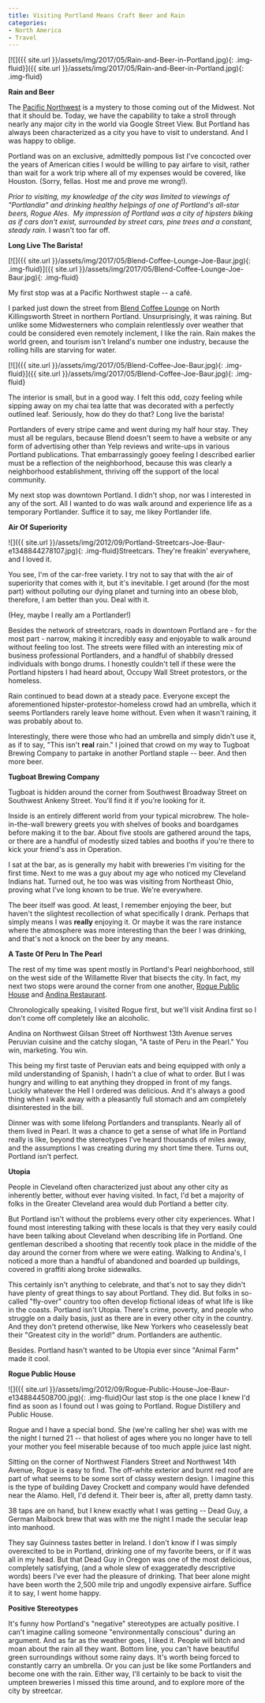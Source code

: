```yaml
---
title: Visiting Portland Means Craft Beer and Rain
categories:
- North America
- Travel
---
```


[![]({{ site.url }}/assets/img/2017/05/Rain-and-Beer-in-Portland.jpg){: .img-fluid}]({{ site.url }}/assets/img/2017/05/Rain-and-Beer-in-Portland.jpg){: .img-fluid}

**Rain and Beer**

The [Pacific Northwest](https://withoutapath.com/visit-coeur-dalene-idaho/) is a mystery to those coming out of the Midwest. Not that it should be. Today, we have the capability to take a stroll through nearly any major city in the world via Google Street View. But Portland has always been characterized as a city you have to visit to understand. And I was happy to oblige.<!-- more -->

Portland was on an exclusive, admittedly pompous list I've concocted over the years of American cities I would be willing to pay airfare to visit, rather than wait for a work trip where all of my expenses would be covered, like Houston. (Sorry, fellas. Host me and prove me wrong!).

_Prior to visiting, my knowledge of the city was limited to viewings of "Portlandia" and drinking healthy helpings of one of Portland's all-star beers, Rogue Ales.  My impression of Portland was a city of hipsters biking as if cars don't exist, surrounded by street cars, pine trees and a constant, steady rain._ I wasn't too far off.

**Long Live The Barista!**

[![]({{ site.url }}/assets/img/2017/05/Blend-Coffee-Lounge-Joe-Baur.jpg){: .img-fluid}]({{ site.url }}/assets/img/2017/05/Blend-Coffee-Lounge-Joe-Baur.jpg){: .img-fluid}

My first stop was at a Pacific Northwest staple -- a café.

I parked just down the street from [Blend Coffee Lounge](https://www.facebook.com/pages/Blend-Coffee-Lounge/40084213458) on North Killingsworth Street in northern Portland. Unsurprisingly, it was raining. But unlike some Midwesterners who complain relentlessly over weather that could be considered even remotely inclement, I like the rain. Rain makes the world green, and tourism isn't Ireland's number one industry, because the rolling hills are starving for water.

[![]({{ site.url }}/assets/img/2017/05/Blend-Coffee-Joe-Baur.jpg){: .img-fluid}]({{ site.url }}/assets/img/2017/05/Blend-Coffee-Joe-Baur.jpg){: .img-fluid}

The interior is small, but in a good way. I felt this odd, cozy feeling while sipping away on my chai tea latte that was decorated with a perfectly outlined leaf. Seriously, how do they do that? Long live the barista!

Portlanders of every stripe came and went during my half hour stay. They must all be regulars, because Blend doesn't seem to have a website or any form of advertising other than Yelp reviews and write-ups in various Portland publications. That embarrassingly gooey feeling I described earlier must be a reflection of the neighborhood, because this was clearly a neighborhood establishment, thriving off the support of the local community.

My next stop was downtown Portland. I didn't shop, nor was I interested in any of the sort. All I wanted to do was walk around and experience life as a temporary Portlander. Suffice it to say, me likey Portlander life.

**Air Of Superiority**

![]({{ site.url }}/assets/img/2012/09/Portland-Streetcars-Joe-Baur-e1348844278107.jpg){: .img-fluid}Streetcars. They're freakin' everywhere, and I loved it.

You see, I'm of the car-free variety. I try not to say that with the air of superiority that comes with it, but it's inevitable. I get around (for the most part) without polluting our dying planet and turning into an obese blob, therefore, I am better than you. Deal with it.

(Hey, maybe I really am a Portlander!)

Besides the network of streetcrars, roads in downtown Portland are - for the most part - narrow, making it incredibly easy and enjoyable to walk around without feeling too lost. The streets were filled with an interesting mix of business professional Portlanders, and a handful of shabbily dressed individuals with bongo drums. I honestly couldn't tell if these were the Portland hipsters I had heard about, Occupy Wall Street protestors, or the homeless.

Rain continued to bead down at a steady pace. Everyone except the aforementioned hipster-protestor-homeless crowd had an umbrella, which it seems Portlanders rarely leave home without. Even when it wasn't raining, it was probably about to.

Interestingly, there were those who had an umbrella and simply didn't use it, as if to say, "This isn't **real** rain." I joined that crowd on my way to Tugboat Brewing Company to partake in another Portland staple -- beer. And then more beer.

**Tugboat Brewing Company**

Tugboat is hidden around the corner from Southwest Broadway Street on Southwest Ankeny Street. You'll find it if you're looking for it.

Inside is an entirely different world from your typical microbrew. The hole-in-the-wall brewery greets you with shelves of books and boardgames before making it to the bar. About five stools are gathered around the taps, or there are a handful of modestly sized tables and booths if you're there to kick your friend's ass in Operation.

I sat at the bar, as is generally my habit with breweries I'm visiting for the first time. Next to me was a guy about my age who noticed my Cleveland Indians hat. Turned out, he too was was visiting from Northeast Ohio, proving what I've long known to be true. We're everywhere.

The beer itself was good. At least, I remember enjoying the beer, but haven't the slightest recollection of what specifically I drank. Perhaps that simply means I was **really** enjoying it. Or maybe it was the rare instance where the atmosphere was more interesting than the beer I was drinking, and that's not a knock on the beer by any means.

**A Taste Of Peru In The Pearl**

The rest of my time was spent mostly in Portland's Pearl neighborhood, still on the west side of the Willamette River that bisects the city. In fact, my next two stops were around the corner from one another, [Rogue Public House](http://rogue.com) and [Andina Restaurant](http://andinarestaurant.com/).

Chronologically speaking, I visited Rogue first, but we'll visit Andina first so I don't come off completely like an alcoholic.

Andina on Northwest Gilsan Street off Northwest 13th Avenue serves Peruvian cuisine and the catchy slogan, "A taste of Peru in the Pearl." You win, marketing. You win.

This being my first taste of Peruvian eats and being equipped with only a mild understanding of Spanish, I hadn't a clue of what to order. But I was hungry and willing to eat anything they dropped in front of my fangs. Luckily whatever the Hell I ordered was delicious. And it's always a good thing when I walk away with a pleasantly full stomach and am completely disinterested in the bill.

Dinner was with some lifelong Portlanders and transplants. Nearly all of them lived in Pearl. It was a chance to get a sense of what life in Portland really is like, beyond the stereotypes I've heard thousands of miles away, and the assumptions I was creating during my short time there. Turns out, Portland isn't perfect.

**Utopia**

People in Cleveland often characterized just about any other city as inherently better, without ever having visited. In fact, I'd bet a majority of folks in the Greater Cleveland area would dub Portland a better city.

But Portland isn't without the problems every other city experiences. What I found most interesting talking with these locals is that they very easily could have been talking about Cleveland when describing life in Portland. One gentleman described a shooting that recently took place in the middle of the day around the corner from where we were eating. Walking to Andina's, I noticed a more than a handful of abandoned and boarded up buildings, covered in graffiti along broke sidewalks.

This certainly isn't anything to celebrate, and that's not to say they didn't have plenty of great things to say about Portland. They did. But folks in so-called "fly-over" country too often develop fictional ideas of what life is like in the coasts. Portland isn't Utopia. There's crime, poverty, and people who struggle on a daily basis, just as there are in every other city in the country. And they don't pretend otherwise, like New Yorkers who ceaselessly beat their "Greatest city in the world!" drum. Portlanders are authentic.

Besides. Portland hasn't wanted to be Utopia ever since "Animal Farm" made it cool.

**Rogue Public House**

![]({{ site.url }}/assets/img/2012/09/Rogue-Public-House-Joe-Baur-e1348844508700.jpg){: .img-fluid}Our last stop is the one place I knew I'd find as soon as I found out I was going to Portland. Rogue Distillery and Public House.

Rogue and I have a special bond. She (we're calling her she) was with me the night I turned 21 -- that holiest of ages where you no longer have to tell your mother you feel miserable because of too much apple juice last night.

Sitting on the corner of Northwest Flanders Street and Northwest 14th Avenue, Rogue is easy to find. The off-white exterior and burnt red roof are part of what seems to be some sort of classy western design. I imagine this is the type of building Davey Crockett and company would have defended near the Alamo. Hell, I'd defend it. Their beer is, after all, pretty damn tasty.

38 taps are on hand, but I knew exactly what I was getting -- Dead Guy, a German Maibock brew that was with me the night I made the secular leap into manhood.

They say Guinness tastes better in Ireland. I don't know if I was simply overexcited to be in Portland, drinking one of my favorite beers, or if it was all in my head. But that Dead Guy in Oregon was one of the most delicious, completely satisfying, (and a whole slew of exaggeratedly descriptive words) beers I've ever had the pleasure of drinking. That beer alone might have been worth the 2,500 mile trip and ungodly expensive airfare. Suffice it to say, I went home happy.

**Positive Stereotypes**

It's funny how Portland's "negative" stereotypes are actually positive. I can't imagine calling someone "environmentally conscious" during an argument. And as far as the weather goes, I liked it. People will bitch and moan about the rain all they want. Bottom line, you can't have beautiful green surroundings without some rainy days. It's worth being forced to constantly carry an umbrella. Or you can just be like some Portlanders and become one with the rain. Either way, I'll certainly to be back to visit the umpteen breweries I missed this time around, and to explore more of the city by streetcar.
